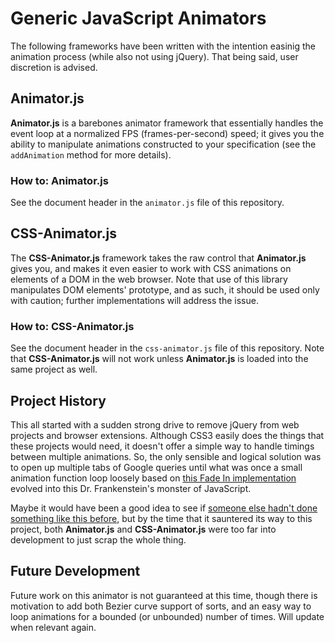 # Generic JavaScript Animators
The following frameworks have been written with the intention easinig the animation process (while also not using jQuery). That being said, user discretion is advised.

## Animator.js
**Animator.js** is a barebones animator framework that essentially handles the event loop at a normalized FPS (frames-per-second) speed; it gives you the ability to manipulate animations constructed to your specification (see the `addAnimation` method for more details).

### How to: Animator.js
See the document header in the `animator.js` file of this repository.

## CSS-Animator.js
The **CSS-Animator.js** framework takes the raw control that **Animator.js** gives you, and makes it even easier to work with CSS animations on elements of a DOM in the web browser. Note that use of this library manipulates DOM elements' prototype, and as such, it should be used only with caution; further implementations will address the issue.

### How to: CSS-Animator.js
See the document header in the `css-animator.js` file of this repository. Note that **CSS-Animator.js** will not work unless **Animator.js** is loaded into the same project as well.

## Project History
This all started with a sudden strong drive to remove jQuery from web projects and browser extensions. Although CSS3 easily does the things that these projects would need, it doesn't offer a simple way to handle timings between multiple animations. So, the only sensible and logical solution was to open up multiple tabs of Google queries until what was once a small animation function loop loosely based on [this Fade In implementation](http://youmightnotneedjquery.com/#fade_in) evolved into this Dr. Frankenstein's monster of JavaScript.

Maybe it would have been a good idea to see if [someone else hadn't done something like this before](https://github.com/juliangarnier/anime), but by the time that it sauntered its way to this project, both **Animator.js** and **CSS-Animator.js** were too far into development to just scrap the whole thing. 

## Future Development
Future work on this animator is not guaranteed at this time, though there is motivation to add both Bezier curve support of sorts, and an easy way to loop animations for a bounded (or unbounded) number of times. Will update when relevant again.
